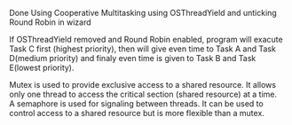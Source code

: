 Done Using Cooperative Multitasking using OSThreadYield and unticking Round Robin in wizard

If OSThreadYield removed and Round Robin enabled, program will exacute Task C first (highest priority), then will give even time to Task A and Task D(medium priority) and finaly even time is given to Task B and Task E(lowest priority).  

Mutex is used to provide exclusive access to a shared resource. It allows only one thread to access the critical section (shared resource) at a time.  
A semaphore is used for signaling between threads. It can be used to control access to a shared resource but is more flexible than a mutex.
